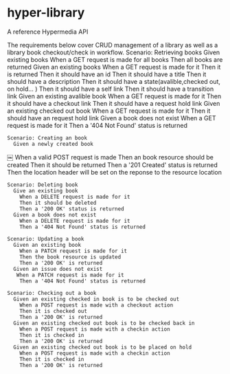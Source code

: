 hyper-library
=============

A reference Hypermedia API 

The requirements below cover CRUD management of a library as well as a library book checkout/check in workflow.
    Scenario: Retrieving books
      Given existing books
        When a GET request is made for all books
          Then all books are returned
      Given an existing books
        When a GET request is made for it
          Then it is returned
          Then it should have an id
          Then it should have a title
          Then it should have a description
          Then it should have a state(avalible,checked out, on hold... )
          Then it should have a self link
          Then it should have a transition link
      Given an existing avalible book
        When a GET request is made for it
          Then it should have a checkout link
          Then it should have a request hold link
      Given an existing checked out book
        When a GET request is made for it
          Then it should have an request hold link
      Given a book does not exist
        When a GET request is made for it
          Then a '404 Not Found' status is returned
      
    Scenario: Creating an book
      Given a newly created book
￼      When a valid POST request is made
        Then an book resource should be created
        Then it should be returned
        Then a '201 Created' status is returned
        Then the location header will be set on the reponse to the resource location
        
    Scenario: Deleting book
      Give an existing book
        When a DELETE request is made for it
        Then it should be deleted
        Then a '200 OK' status is returned
      Given a book does not exist
        When a DELETE request is made for it
        Then a '404 Not Found' status is returned
        
    Scenario: Updating a book
      Given an existing book
        When a PATCH request is made for it
        Then the book resource is updated
        Then a '200 OK' is returned
      Given an issue does not exist
       When a PATCH request is made for it
        Then a '404 Not Found' status is returned
        
    Scenario: Checking out a book
      Given an existing checked in book is to be checked out
        When a POST request is made with a checkout action
        Then it is checked out
        Then a '200 OK' is returned
      Given an existing checked out book is to be checked back in
        When a POST request is made with a checkin action
        Then it is checked in
        Then a '200 OK' is returned
      Given an existing checked out book is to be placed on hold 
        When a POST request is made with a checkin action
        Then it is checked in
        Then a '200 OK' is returned
